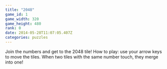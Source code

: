 ```yaml
---
title: "2048"
game_id: 1
game_width: 320
game_height: 480
rank: 0
date: 2014-05-28T11:07:05.407Z
categories: puzzles
---
```

Join the numbers and get to the 2048 tile!
How to play: use your arrow keys to move the tiles. When two tiles with the same number touch, they merge into one!